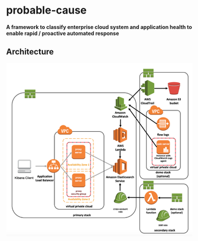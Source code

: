 # probable-cause
#### A framework to classify enterprise cloud system and application health to enable rapid / proactive automated response

## Architecture

![alt text](architecture.png "Probable Cause Architecture")


